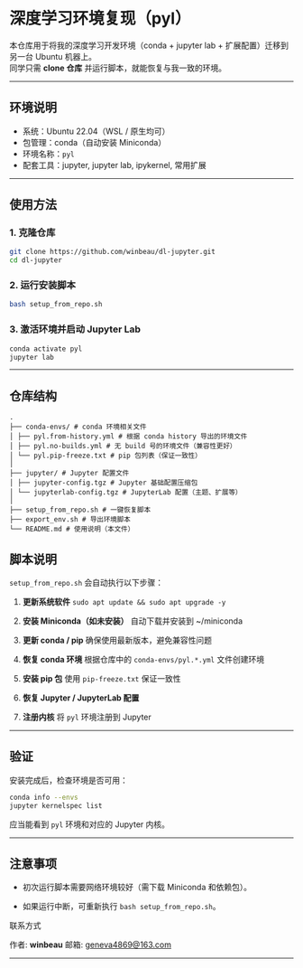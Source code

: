 # 深度学习环境复现（pyl）

本仓库用于将我的深度学习开发环境（conda + jupyter lab + 扩展配置）迁移到另一台 Ubuntu 机器上。  
同学只需 **clone 仓库** 并运行脚本，就能恢复与我一致的环境。

---

## 环境说明
- 系统：Ubuntu 22.04（WSL / 原生均可）
- 包管理：conda（自动安装 Miniconda）
- 环境名称：`pyl`
- 配套工具：jupyter, jupyter lab, ipykernel, 常用扩展

---

## 使用方法

### 1. 克隆仓库
```bash
git clone https://github.com/winbeau/dl-jupyter.git
cd dl-jupyter
```

### 2. 运行安装脚本
```bash
bash setup_from_repo.sh
```

### 3. 激活环境并启动 Jupyter Lab
```bash
conda activate pyl
jupyter lab
```

---

## 仓库结构

```
.
├── conda-envs/ # conda 环境相关文件
│ ├── pyl.from-history.yml # 根据 conda history 导出的环境文件
│ ├── pyl.no-builds.yml # 无 build 号的环境文件（兼容性更好）
│ └── pyl.pip-freeze.txt # pip 包列表（保证一致性）
│
├── jupyter/ # Jupyter 配置文件
│ ├── jupyter-config.tgz # Jupyter 基础配置压缩包
│ └── jupyterlab-config.tgz # JupyterLab 配置（主题、扩展等）
│
├── setup_from_repo.sh # 一键恢复脚本
├── export_env.sh # 导出环境脚本
└── README.md # 使用说明（本文件）
```

## 脚本说明

`setup_from_repo.sh` 会自动执行以下步骤：

1. **更新系统软件**
`
sudo apt update && sudo apt upgrade -y
`

2. **安装 Miniconda（如未安装）**
自动下载并安装到 ~/miniconda

3. **更新 conda / pip**
确保使用最新版本，避免兼容性问题

4. **恢复 conda 环境**
根据仓库中的 `conda-envs/pyl.*.yml` 文件创建环境

5. **安装 pip 包**
使用 `pip-freeze.txt` 保证一致性

6. **恢复 Jupyter / JupyterLab 配置**

7. **注册内核**
将 `pyl` 环境注册到 Jupyter

---

## 验证

安装完成后，检查环境是否可用：

```bash
conda info --envs
jupyter kernelspec list
```

应当能看到 `pyl` 环境和对应的 Jupyter 内核。

---

## 注意事项

- 初次运行脚本需要网络环境较好（需下载 Miniconda 和依赖包）。

- 如果运行中断，可重新执行 `bash setup_from_repo.sh`。

联系方式

作者: **winbeau**
邮箱: geneva4869@163.com

---
